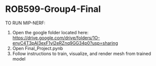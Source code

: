 # ROB599-Group4-Final

TO RUN MIP-NERF:
1. Open the google folder located here: https://drive.google.com/drive/folders/1O-enyC4T3pAI3exF1yl2eRZnq9GG34p0?usp=sharing
2. Open Final_Project.pynb
3. Follow instructions to train, visualize, and render mesh from trained model
